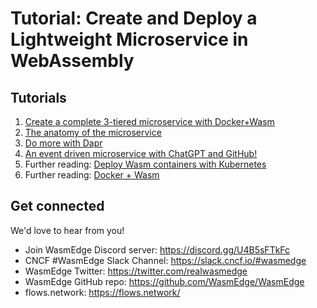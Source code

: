 # Tutorial: Create and Deploy a Lightweight Microservice in WebAssembly 

## Tutorials
1. [Create a complete 3-tiered microservice with Docker+Wasm](01-docker-wasm.md)
2. [The anatomy of the microservice]()
3. [Do more with Dapr]()
4. [An event driven microservice with ChatGPT and GitHub!](04-wasm-chatgpt-github.md)
5. Further reading: [Deploy Wasm containers with Kubernetes](https://wasmedge.org/book/en/use_cases/kubernetes.html)
6. Further reading: [Docker + Wasm](https://docs.docker.com/desktop/wasm/#running-a-multi-service-application-with-wasm)

## Get connected

We'd love to hear from you!

* Join WasmEdge Discord server: https://discord.gg/U4B5sFTkFc
* CNCF #WasmEdge Slack Channel: https://slack.cncf.io/#wasmedge
* WasmEdge Twitter: https://twitter.com/realwasmedge
* WasmEdge GitHub repo: https://github.com/WasmEdge/WasmEdge
* flows.network: https://flows.network/
